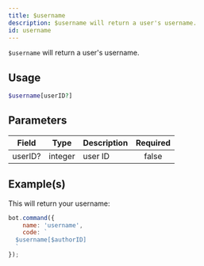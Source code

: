 ```yaml
---
title: $username
description: $username will return a user's username.
id: username
---
```


`$username` will return a user's username.

## Usage

```php
$username[userID?]
```

## Parameters

| Field   | Type    | Description | Required |
|---------|---------|-------------|:--------:|
| userID? | integer | user ID     |  false   |

## Example(s)

This will return your username:

```javascript
bot.command({
    name: 'username',
    code: `
  $username[$authorID]
  `
});
```
